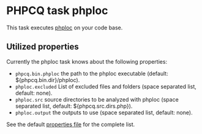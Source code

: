 PHPCQ task phploc
=================

This task executes [phploc](https://github.com/sebastianbergmann/phploc) on your code base.

Utilized properties
-------------------

Currently the phploc task knows about the following properties:
* `phpcq.bin.phploc` the path to the phploc executable (default: ${phpcq.bin.dir}/phploc).
* `phploc.excluded` List of excluded files and folders (space separated list, default: none).
* `phploc.src` source directories to be analyzed with phploc (space separated list, default: ${phpcq.src.dirs.php}).
* `phploc.output` the outputs to use (space separated list, default: none).

See the default [properties file](default.properties) for the complete list.
